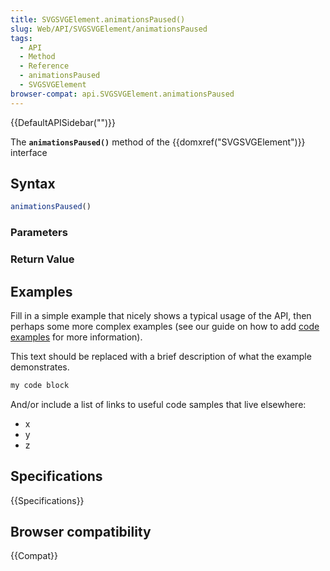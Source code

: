```yaml
---
title: SVGSVGElement.animationsPaused()
slug: Web/API/SVGSVGElement/animationsPaused
tags:
  - API
  - Method
  - Reference
  - animationsPaused
  - SVGSVGElement
browser-compat: api.SVGSVGElement.animationsPaused
---
```

{{DefaultAPISidebar("")}}

The **`animationsPaused()`** method of the {{domxref("SVGSVGElement")}} interface 

## Syntax

```js
animationsPaused()
```

### Parameters



### Return Value



## Examples

Fill in a simple example that nicely shows a typical usage of the API, then perhaps some more complex examples (see our guide on how to add [code examples](/en-US/docs/MDN/Contribute/Structures/Code_examples) for more information).

This text should be replaced with a brief description of what the example demonstrates.

```js
my code block
```

And/or include a list of links to useful code samples that live elsewhere:

*   x
*   y
*   z

## Specifications

{{Specifications}}

## Browser compatibility

{{Compat}}

